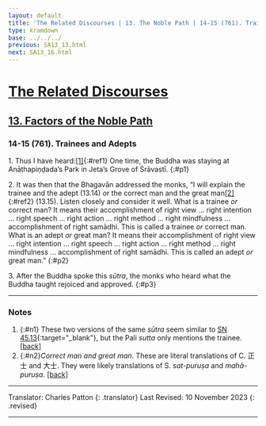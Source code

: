 ```yaml
---
layout: default
title: 'The Related Discourses | 13. The Noble Path | 14-15 (761). Trainees and Adepts'
type: kramdown
base: ../../../
previous: SA13_13.html
next: SA13_16.html
---
```


# [The Related Discourses](../index.html)
## [13. Factors of the Noble Path](index.html)
### 14-15 (761). Trainees and Adepts

1\. Thus I have heard:[\[1\]](#n1){:#ref1} One time, the Buddha was staying at Anāthapiṇḍada’s Park in Jeta’s Grove of Śrāvastī.
{:#p1}

2\. It was then that the Bhagavān addressed the monks, “I will explain the trainee and the adept (13.14) <em>or</em> the correct man and the great man[\[2\]](#n2){:#ref2} (13.15). Listen closely and consider it well. What is a trainee <em>or</em> correct man? It means their accomplishment of right view … right intention … right speech … right action … right method … right mindfulness … accomplishment of right samādhi. This is called a trainee <em>or</em> correct man. What is an adept <em>or</em> great man? It means their accomplishment of right view … right intention … right speech … right action … right method … right mindfulness … accomplishment of right samādhi. This is called an adept <em>or</em> great man.”
{:#p2}

3\. After the Buddha spoke this <em>sūtra</em>, the monks who heard what the Buddha taught rejoiced and approved.
{:#p3}

---

### Notes

1. {:#n1} These two versions of the same <em>sūtra</em> seem similar to [SN 45.13](https://suttacentral.net/sn45.13){:target="_blank"}, but the Pali <em>sutta</em> only mentions the trainee. [\[back\]](#ref1)
2. {:#n2}<em>Correct man and great man</em>. These are literal translations of C. 正士 and 大士. They were likely translations of S. <em>sat-puruṣa</em> and <em>mahā-puruṣa</em>. [\[back\]](#ref2)

---

Translator: Charles Patton
{: .translator}
Last Revised: 10 November 2023
{: .revised}

---